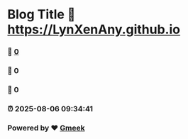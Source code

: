 # Blog Title :link: https://LynXenAny.github.io 
### :page_facing_up: [0](https://LynXenAny.github.io/tag.html) 
### :speech_balloon: 0 
### :hibiscus: 0 
### :alarm_clock: 2025-08-06 09:34:41 
### Powered by :heart: [Gmeek](https://github.com/Meekdai/Gmeek)
